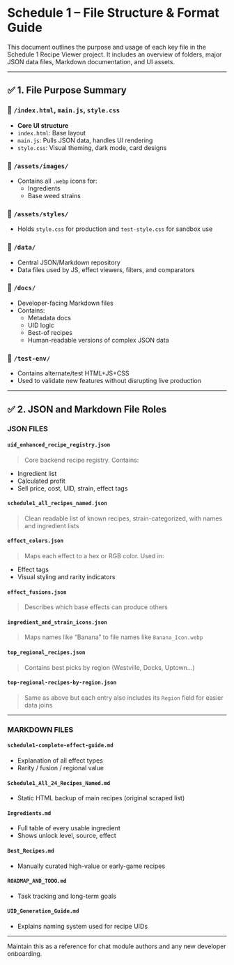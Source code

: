 # Schedule 1 – File Structure & Format Guide

This document outlines the purpose and usage of each key file in the Schedule 1 Recipe Viewer project. It includes an overview of folders, major JSON data files, Markdown documentation, and UI assets.

---

## ✅ 1. File Purpose Summary

### 📁 `/index.html`, `main.js`, `style.css`
- **Core UI structure**
- `index.html`: Base layout
- `main.js`: Pulls JSON data, handles UI rendering
- `style.css`: Visual theming, dark mode, card designs

### 📁 `/assets/images/`
- Contains all `.webp` icons for:
  - Ingredients
  - Base weed strains

### 📁 `/assets/styles/`
- Holds `style.css` for production and `test-style.css` for sandbox use

### 📁 `/data/`
- Central JSON/Markdown repository
- Data files used by JS, effect viewers, filters, and comparators

### 📁 `/docs/`
- Developer-facing Markdown files
- Contains:
  - Metadata docs
  - UID logic
  - Best-of recipes
  - Human-readable versions of complex JSON data

### 📁 `/test-env/`
- Contains alternate/test HTML+JS+CSS
- Used to validate new features without disrupting live production

---

## ✅ 2. JSON and Markdown File Roles

### JSON FILES

#### `uid_enhanced_recipe_registry.json`
> Core backend recipe registry. Contains:
- Ingredient list
- Calculated profit
- Sell price, cost, UID, strain, effect tags

#### `schedule1_all_recipes_named.json`
> Clean readable list of known recipes, strain-categorized, with names and ingredient lists

#### `effect_colors.json`
> Maps each effect to a hex or RGB color. Used in:
- Effect tags
- Visual styling and rarity indicators

#### `effect_fusions.json`
> Describes which base effects can produce others

#### `ingredient_and_strain_icons.json`
> Maps names like “Banana” to file names like `Banana_Icon.webp`

#### `top_regional_recipes.json`
> Contains best picks by region (Westville, Docks, Uptown...)

#### `top-regional-recipes-by-region.json`
> Same as above but each entry also includes its `Region` field for easier data joins

---

### MARKDOWN FILES

#### `schedule1-complete-effect-guide.md`
- Explanation of all effect types
- Rarity / fusion / regional value

#### `Schedule1_All_24_Recipes_Named.md`
- Static HTML backup of main recipes (original scraped list)

#### `Ingredients.md`
- Full table of every usable ingredient
- Shows unlock level, source, effect

#### `Best_Recipes.md`
- Manually curated high-value or early-game recipes

#### `ROADMAP_AND_TODO.md`
- Task tracking and long-term goals

#### `UID_Generation_Guide.md`
- Explains naming system used for recipe UIDs

---

Maintain this as a reference for chat module authors and any new developer onboarding.
